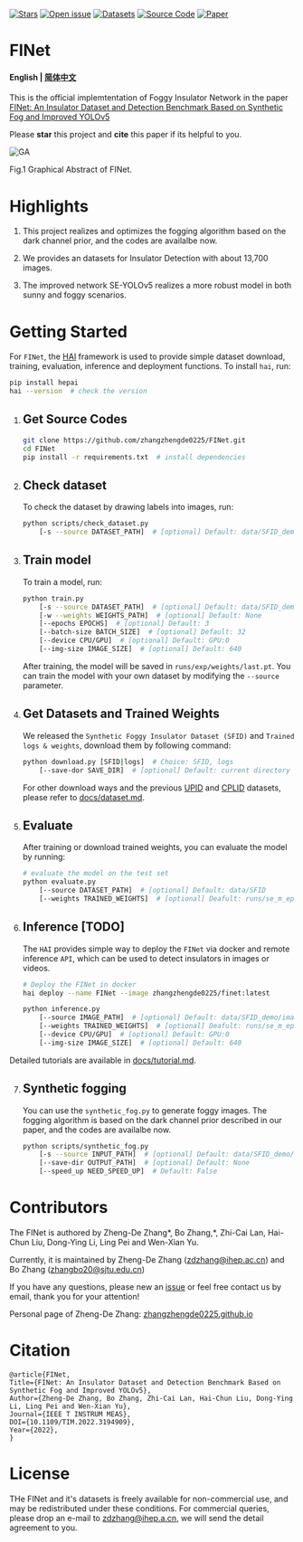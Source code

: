 [![Stars](https://img.shields.io/github/stars/zhangzhengde0225/FINet)](
https://github.com/zhangzhengde0225/FINet)
[![Open issue](https://img.shields.io/github/issues/zhangzhengde0225/FINet)](
https://github.com/zhangzhengde0225/FINet/issues)
[![Datasets](https://img.shields.io/static/v1?label=Download&message=datasets&color=green)](
https://github.com/zhangzhengde0225/FINet/blob/master/docs/datasets.md)
[![Source Code](https://img.shields.io/static/v1?label=Download&message=source_code&color=orange)](
https://github.com/zhangzhengde0225/FINet/archive/refs/heads/master.zip)
[![Paper](https://img.shields.io/static/v1?label=Read&message=paper&color=pink)](
https://doi.org/10.1109/TIM.2022.3194909)

# FINet

#### English | [简体中文](https://github.com/zhangzhengde0225/FINet/blob/master/docs/README_zh_cn.md)

This is the official implemtentation of Foggy Insulator Network in the paper [FINet: An Insulator Dataset and Detection Benchmark Based on Synthetic Fog and Improved YOLOv5](https://doi.org/10.1109/TIM.2022.3194909)
 
Please **star** this project and **cite** this paper if its helpful to you.

![GA](https://zhangzhengde0225.github.io/images/FINet_GA.png)

Fig.1 Graphical Abstract of FINet.

[//]: # (Insulator and its defect detection effect in complex environment.&#40;a&#41; Simple background, &#40;b&#41; Simple background and mist, &#40;c&#41; Defect in dense fog, &#40;d&#41; Sky background, &#40;e&#41; Different scales, &#40;f&#41; Vertical insulator + medium fog, &#40;g&#41; Truncated insulator, &#40;h&#41; Blurred image, &#40;d&#41; No defect in dense fog)
 

# Highlights
1. This project realizes and optimizes the fogging algorithm based on the dark channel prior, and the codes are availalbe now.

2. We provides an datasets for Insulator Detection with about 13,700 images.

3. The improved network SE-YOLOv5 realizes a more robust model in both sunny and foggy scenarios.


# Getting Started

For `FINet`, the [HAI](https://code.ihep.ac.cn/zdzhang/hai) framework is used to provide simple dataset download, training, evaluation, inference and deployment functions. To install `hai`, run:

```bash
pip install hepai
hai --version  # check the version
```


1. ## Get Source Codes
    ```bash
    git clone https://github.com/zhangzhengde0225/FINet.git
    cd FINet
    pip install -r requirements.txt  # install dependencies
    ```

2. ## Check dataset

    To check the dataset by drawing labels into images, run:
    ```bash
    python scripts/check_dataset.py
        [-s --source DATASET_PATH]  # [optional] Default: data/SFID_demo
    ```

3. ## Train model

    To train a model, run:
    ```bash
    python train.py
        [-s --source DATASET_PATH]  # [optional] Default: data/SFID_demo
        [-w --weights WEIGHTS_PATH]  # [optional] Default: None
        [--epochs EPOCHS]  # [optional] Default: 3
        [--batch-size BATCH_SIZE]  # [optional] Default: 32
        [--device CPU/GPU]  # [optional] Default: GPU:0
        [--img-size IMAGE_SIZE]  # [optional] Default: 640
    ```
    After training, the model will be saved in `runs/exp/weights/last.pt`.
    You can train the model with your own dataset by modifying the `--source` parameter.

4. ## Get Datasets and Trained Weights

    
   We released the `Synthetic Foggy Insulator Dataset (SFID)` and `Trained logs & weights`,  download them by following command:
    ```bash
    python download.py [SFID|logs]  # Choice: SFID, logs
        [--save-dor SAVE_DIR]  # [optional] Default: current directory
    ```

    For other download ways and the previous [UPID](https://github.com/heitorcfelix/public-insulator-datasets) and [CPLID](https://github.com/InsulatorData/InsulatorDataSet) datasets, please refer to [docs/dataset.md](https://github.com/zhangzhengde0225/FINet/blob/master/docs/datasets.md).


5. ## Evaluate
    After training or download trained weights, you can evaluate the model by running:
    ```bash
    # evaluate the model on the test set
    python evaluate.py
        [--source DATASET_PATH]  # [optional] Default: data/SFID
        [--weights TRAINED_WEIGHTS]  # [optional] Deafult: runs/se_m_ep99_fogged/weights/best.pt
    ```

6. ## Inference [TODO]
   The `HAI` provides simple way to deploy the `FINet` via docker and remote inference `API`, which can be used to detect insulators in images or videos.
    ```bash
    # Deploy the FINet in docker
    hai deploy --name FINet --image zhangzhengde0225/finet:latest

    python inference.py 
        [--source IMAGE_PATH]  # [optional] Default: data/SFID_demo/images/test/00400.jpg
        [--weights TRAINED_WEIGHTS]  # [optional] Deafult: runs/se_m_ep99_fogged/weights/best.pt
        [--device CPU/GPU]  # [optional] Default: GPU:0
        [--img-size IMAGE_SIZE]  # [optional] Default: 640
    ```
    

Detailed tutorials are available in [docs/tutorial.md](https://github.com/zhangzhengde0225/FINet/blob/master/docs/tutorial.md).


7. ## Synthetic fogging

    You can use the `synthetic_fog.py` to generate foggy images. The fogging algorithm is based on the dark channel prior described in our paper, and the codes are availalbe now.

    ```bash
    python scripts/synthetic_fog.py
        [-s --source INPUT_PATH]  # [optional] Default: data/SFID_demo/images/train/001040.jpg
        [--save-dir OUTPUT_PATH]  # [optional] Default: None
        [--speed_up NEED_SPEED_UP]  # Default: False
    ```

 
# Contributors
The FINet is authored by Zheng-De Zhang\*, Bo Zhang,*, Zhi-Cai Lan, Hai-Chun Liu, Dong-Ying Li, Ling Pei and Wen-Xian Yu.

Currently, it is maintained by Zheng-De Zhang (zdzhang@ihep.ac.cn) and Bo Zhang (zhangbo20@sjtu.edu.cn) 

If you have any questions, please new an [issue](https://github.com/zhangzhengde0225/FINet/issues) or feel free contact us by email, thank you for your attention!

Personal page of Zheng-De Zhang: [zhangzhengde0225.github.io](https://zhangzhengde0225.github.io)

# Citation
```
@article{FINet,
Title={FINet: An Insulator Dataset and Detection Benchmark Based on Synthetic Fog and Improved YOLOv5},
Author={Zheng-De Zhang, Bo Zhang, Zhi-Cai Lan, Hai-Chun Liu, Dong-Ying Li, Ling Pei and Wen-Xian Yu},
Journal={IEEE T INSTRUM MEAS},
DOI={10.1109/TIM.2022.3194909},
Year={2022},
}
```

# License
THe FINet and it's datasets is freely available for non-commercial use, and may be redistributed under these conditions. 
For commercial queries, please drop an e-mail to zdzhang@ihep.a.cn, we will send the detail agreement to you.
